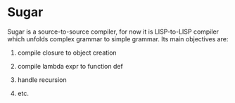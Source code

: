 # Sugar

Sugar is a source-to-source compiler, for now it is LISP-to-LISP compiler which unfolds complex grammar to simple grammar.
Its main objectives are:

1. compile closure to object creation

2. compile lambda expr to function def

3. handle recursion

4. etc.
